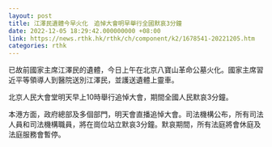 ```yaml
---
layout: post
title: 江澤民遺體今早火化　追悼大會明早舉行全國默哀3分鐘
date: 2022-12-05 18:29:42.000000000 +08:00
link: https://news.rthk.hk/rthk/ch/component/k2/1678541-20221205.htm
categories: rthk
---
```


已故前國家主席江澤民的遺體，今日上午在北京八寶山革命公墓火化。國家主席習近平等領導人到醫院送別江澤民，並護送遺體上靈車。

北京人民大會堂明天早上10時舉行追悼大會，期間全國人民默哀3分鐘。

本港方面，政府總部及多個部門，明天會直播追悼大會。司法機構公布，所有司法人員和司法機構職員，將在崗位站立默哀3分鐘。默哀期間，所有法庭將會休庭及法庭服務會暫停。
